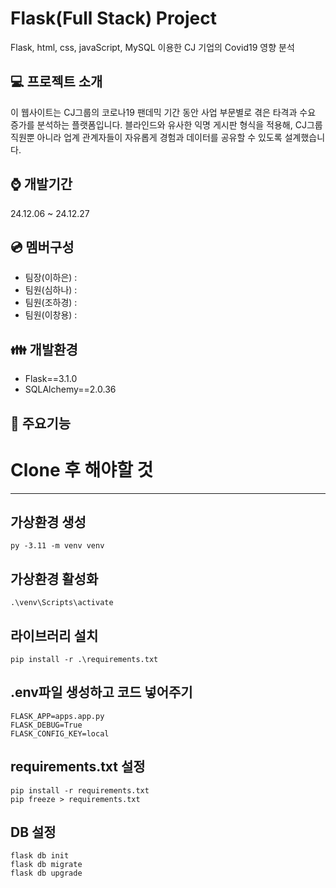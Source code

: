 # Flask(Full Stack) Project 
Flask, html, css, javaScript, MySQL 이용한 CJ 기업의 Covid19 영향 분석

## :computer: 프로젝트 소개
이 웹사이트는 CJ그룹의 코로나19 팬데믹 기간 동안 사업 부문별로 겪은 타격과 수요 증가를 분석하는 플랫폼입니다. 블라인드와 유사한 익명 게시판 형식을 적용해, CJ그룹 직원뿐 아니라 업계 관계자들이 자유롭게 경험과 데이터를 공유할 수 있도록 설계했습니다.

## :watch: 개발기간
24.12.06 ~ 24.12.27

## :cd: 멤버구성
- 팀장(이하은) :
- 팀원(심하나) :
- 팀원(조하경) :
- 팀원(이창용) : 

## :family: 개발환경
- Flask==3.1.0
- SQLAlchemy==2.0.36

## :pushpin: 주요기능


# Clone 후 해야할 것

---

## 가상환경 생성

```
py -3.11 -m venv venv
```

## 가상환경 활성화

```
.\venv\Scripts\activate
```

## 라이브러리 설치

```
pip install -r .\requirements.txt
```

## .env파일 생성하고 코드 넣어주기

```
FLASK_APP=apps.app.py
FLASK_DEBUG=True
FLASK_CONFIG_KEY=local
```

## requirements.txt 설정
```
pip install -r requirements.txt
pip freeze > requirements.txt

```

## DB 설정

```
flask db init
flask db migrate
flask db upgrade
```
